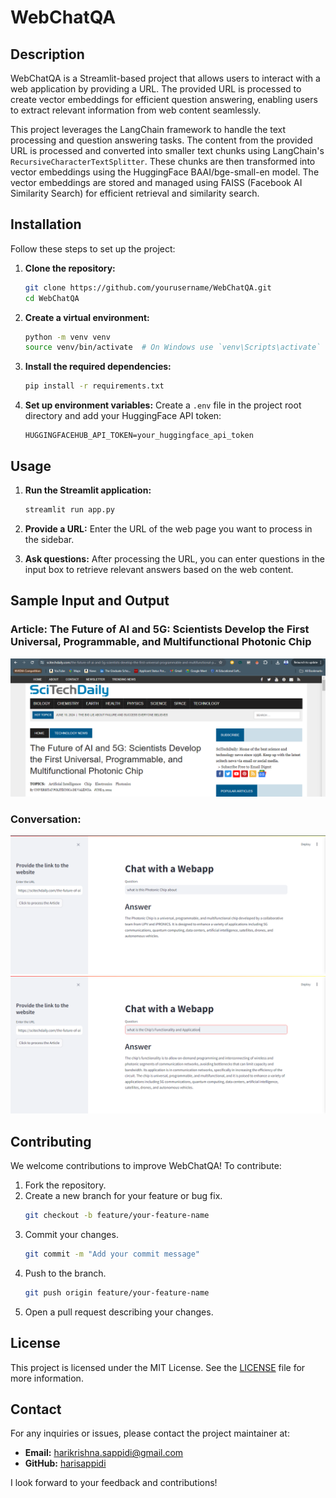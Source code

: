 # WebChatQA

## Description

WebChatQA is a Streamlit-based project that allows users to interact with a web application by providing a URL. The provided URL is processed to create vector embeddings for efficient question answering, enabling users to extract relevant information from web content seamlessly.

This project leverages the LangChain framework to handle the text processing and question answering tasks. The content from the provided URL is processed and converted into smaller text chunks using LangChain's `RecursiveCharacterTextSplitter`. These chunks are then transformed into vector embeddings using the HuggingFace BAAI/bge-small-en model. The vector embeddings are stored and managed using FAISS (Facebook AI Similarity Search) for efficient retrieval and similarity search.

## Installation

Follow these steps to set up the project:

1. **Clone the repository:**

   ```sh
   git clone https://github.com/yourusername/WebChatQA.git
   cd WebChatQA
   ```
2. **Create a virtual environment:**

   ```sh
   python -m venv venv
   source venv/bin/activate  # On Windows use `venv\Scripts\activate`
   ```
3. **Install the required dependencies:**

   ```sh
   pip install -r requirements.txt
   ```
4. **Set up environment variables:**
   Create a `.env` file in the project root directory and add your HuggingFace API token:

   ```env
   HUGGINGFACEHUB_API_TOKEN=your_huggingface_api_token
   ```

## Usage

1. **Run the Streamlit application:**

   ```sh
   streamlit run app.py
   ```
2. **Provide a URL:**
   Enter the URL of the web page you want to process in the sidebar.
3. **Ask questions:**
   After processing the URL, you can enter questions in the input box to retrieve relevant answers based on the web content.

## Sample Input and Output
### Article: The Future of AI and 5G: Scientists Develop the First Universal, Programmable, and Multifunctional Photonic Chip

![Article URL as an input](<Tech news article.png>)

### Conversation:
![Conversation 1](<Tech news article example output.png>)
![Conversation 2](<Tech news article example output2.png>)

## Contributing

We welcome contributions to improve WebChatQA! To contribute:

1. Fork the repository.
2. Create a new branch for your feature or bug fix.
   ```sh
   git checkout -b feature/your-feature-name
   ```
3. Commit your changes.
   ```sh
   git commit -m "Add your commit message"
   ```
4. Push to the branch.
   ```sh
   git push origin feature/your-feature-name
   ```
5. Open a pull request describing your changes.

## License

This project is licensed under the MIT License. See the [LICENSE](LICENSE) file for more information.

## Contact

For any inquiries or issues, please contact the project maintainer at:

- **Email:** harikrishna.sappidi@gmail.com
- **GitHub:** [harisappidi](https://github.com/harisappidi)

I look forward to your feedback and contributions!
